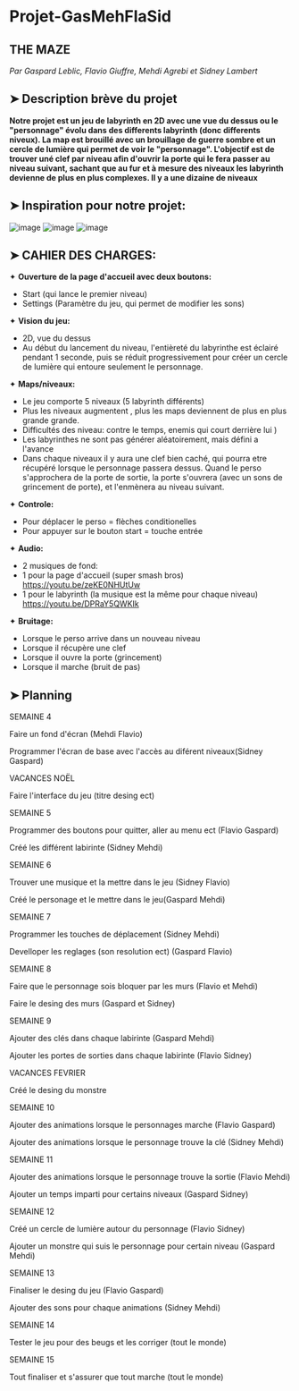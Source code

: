 # Projet-GasMehFlaSid
## THE MAZE
*Par Gaspard Leblic, Flavio Giuffre, Mehdi Agrebi et Sidney Lambert*

## ➤ Description brève du projet
**Notre projet est un jeu de labyrinth en 2D avec une vue du dessus ou le "personnage" évolu dans des differents labyrinth (donc differents niveux). La map est brouillé avec un brouillage de guerre sombre et un cercle de lumière qui permet de voir le "personnage". L'objectif est de trouver uné clef par niveau afin d'ouvrir la porte qui le fera passer au niveau suivant, sachant que au fur et à mesure des niveaux les labyrinth devienne de plus en plus complexes. Il y a une dizaine de niveaux**

## ➤ Inspiration pour notre projet: 
![image](https://github.com/user-attachments/assets/81fe90ba-0cbc-4f9a-aca0-8b6937e0c722) 
![image](https://github.com/user-attachments/assets/3b1c8407-4a48-4be3-9b7f-3128d7abd349)
![image](https://github.com/user-attachments/assets/3b04a469-6f65-44cc-852b-8ef183d266e0)



## ➤ CAHIER DES CHARGES: 

✦ **Ouverture de la page d'accueil avec deux boutons:** 
- Start (qui lance le premier niveau)
- Settings (Paramètre du jeu, qui permet de modifier les sons)

✦ **Vision du jeu:** 
- 2D, vue du dessus
- Au début du lancement du niveau, l'entièreté du labyrinthe est éclairé pendant 1 seconde, puis se réduit progressivement pour créer un cercle de lumière qui entoure seulement le personnage.

✦ **Maps/niveaux:**
- Le jeu comporte 5 niveaux (5 labyrinth différents)
- Plus les niveaux augmentent , plus les maps deviennent de plus en plus grande grande.
- Difficultés des niveau: contre le temps, enemis qui court derrière lui )
- Les labyrinthes ne sont pas générer aléatoirement, mais défini a l'avance
- Dans chaque niveaux il y aura une clef bien caché, qui pourra etre récupéré lorsque le personnage passera dessus. Quand le perso s'approchera de la porte de sortie, la porte s'ouvrera (avec un sons de grincement de porte), et l'enmènera au niveau suivant.

✦ **Controle:**
- Pour déplacer le perso = flèches conditionelles
- Pour appuyer sur le bouton start = touche entrée

✦ **Audio:** 
- 2 musiques de fond:
- 1 pour la page d'accueil (super smash bros)
  https://youtu.be/zeKE0NHUtUw
- 1 pour le labyrinth (la musique est la même pour chaque niveau)
  https://youtu.be/DPRaY5QWKIk

✦ **Bruitage:**
- Lorsque le perso arrive dans un nouveau niveau
- Lorsque il récupère une clef
- Lorsque il ouvre la porte (grincement)
- Lorsque il marche (bruit de pas)

## ➤ Planning
SEMAINE 4

Faire un fond d'écran (Mehdi Flavio)

Programmer l'écran de base avec l'accès au diférent niveaux(Sidney Gaspard)

VACANCES NOËL

Faire l'interface du jeu (titre desing ect)

SEMAINE 5

Programmer des boutons pour quitter, aller au menu ect  (Flavio Gaspard)

Créé les différent labirinte (Sidney Mehdi)

SEMAINE 6

Trouver une musique et la mettre dans le jeu (Sidney Flavio)

Créé le personage et le mettre dans le jeu(Gaspard Mehdi)

SEMAINE 7

Programmer les touches de déplacement (Sidney Mehdi)

Develloper les reglages (son resolution ect) (Gaspard Flavio)

SEMAINE 8

Faire que le personnage sois bloquer par les murs (Flavio et Mehdi)

Faire le desing des murs (Gaspard et Sidney)

SEMAINE 9

Ajouter des clés dans chaque labirinte (Gaspard Mehdi)

Ajouter les portes de sorties dans chaque labirinte (Flavio Sidney)

VACANCES FEVRIER

Créé le desing du monstre

SEMAINE 10

Ajouter des animations lorsque le personnages marche (Flavio Gaspard)

Ajouter des animations lorsque le personnage trouve la clé (Sidney Mehdi)

SEMAINE 11

Ajouter des animations lorsque le personnage trouve la sortie (Flavio Mehdi)

Ajouter un temps imparti pour certains niveaux (Gaspard Sidney)

SEMAINE 12

Créé un cercle de lumière autour du personnage (Flavio Sidney)

Ajouter un monstre qui suis le personnage pour certain niveau (Gaspard Mehdi)

SEMAINE 13

Finaliser le desing du jeu (Flavio Gaspard)

Ajouter des sons pour chaque animations (Sidney Mehdi)

SEMAINE 14

Tester le jeu pour des beugs et les corriger (tout le monde)

SEMAINE 15

Tout finaliser et s'assurer que tout marche (tout le monde)
